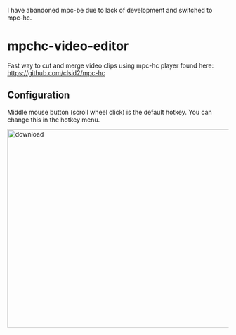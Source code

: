I have abandoned mpc-be due to lack of development and switched to mpc-hc.

# mpchc-video-editor
Fast way to cut and merge video clips using mpc-hc player found here: https://github.com/clsid2/mpc-hc

## Configuration

Middle mouse button (scroll wheel click) is the default hotkey. You can change this in the hotkey menu.

<img width="883" height="451" alt="download" src="https://github.com/user-attachments/assets/3ec9d44b-9e8e-4c95-ba67-db7f22a741ed" />
